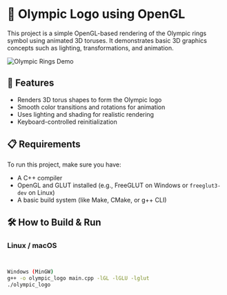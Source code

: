 # 🏅 Olympic Logo using OpenGL

This project is a simple OpenGL-based rendering of the Olympic rings symbol using animated 3D toruses. It demonstrates basic 3D graphics concepts such as lighting, transformations, and animation.

![Olympic Rings Demo](https://upload.wikimedia.org/wikipedia/commons/thumb/5/5c/Olympic_rings_without_rims.svg/320px-Olympic_rings_without_rims.svg.png)

## 🚀 Features

- Renders 3D torus shapes to form the Olympic logo
- Smooth color transitions and rotations for animation
- Uses lighting and shading for realistic rendering
- Keyboard-controlled reinitialization

## 📋 Requirements

To run this project, make sure you have:

- A C++ compiler
- OpenGL and GLUT installed (e.g., FreeGLUT on Windows or `freeglut3-dev` on Linux)
- A basic build system (like Make, CMake, or g++ CLI)

## 🛠️ How to Build & Run

### Linux / macOS

```bash


Windows (MinGW)
g++ -o olympic_logo main.cpp -lGL -lGLU -lglut
./olympic_logo
